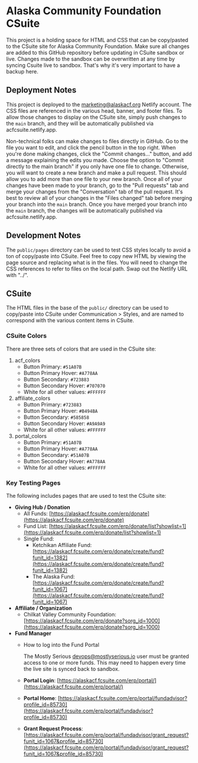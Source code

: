 # Alaska Community Foundation CSuite

This project is a holding space for HTML and CSS that can be copy/pasted to the CSuite site for Alaska Community Foundation. Make sure all changes are added to this GitHub repository before updating in CSuite sandbox or live. Changes made to the sandbox can be overwritten at any time by syncing Csuite live to sandbox. That's why it's very important to have a backup here.

## Deployment Notes

This project is deployed to the marketing@alaskacf.org Netlify account. The CSS files are referenced in the various head, banner, and footer files. To allow those changes to display on the CSuite site, simply push changes to the `main` branch, and they will be automatically published via acfcsuite.netlify.app.

Non-technical folks can make changes to files directly in GitHub. Go to the file you want to edit, and click the pencil button in the top right. When you're done making changes, click the "Commit changes..." button, and add a message explaining the edits you made. Choose the option to "Commit directly to the main branch" if you only have one file to change. Otherwise, you will want to create a new branch and make a pull request. This should allow you to add more than one file to your new branch. Once all of your changes have been made to your branch, go to the "Pull requests" tab and merge your changes from the "Conversation" tab of the pull request. It's best to review all of your changes in the "Files changed" tab before merging your branch into the `main` branch. Once you have merged your branch into the `main` branch, the changes will be automatically published via acfcsuite.netlify.app.

## Development Notes

The `public/pages` directory can be used to test CSS styles locally to avoid a ton of copy/paste into CSuite. Feel free to copy new HTML by viewing the page source and replacing what is in the files. You will need to change the CSS references to refer to files on the local path. Swap out the Netlify URL with "../".

## CSuite

The HTML files in the base of the `public/` directory can be used to copy/paste into CSuite under Communication > Styles, and are named to correspond with the various content items in CSuite.

### CSuite Colors

There are three sets of colors that are used in the CSuite site:

1. acf_colors
    - Button Primary: `#51A07B`
    - Button Primary Hover: `#A778AA`
    - Button Secondary: `#723883`
    - Button Secondary Hover: `#707070`
    - White for all other values: `#FFFFFF`
2. affiliate_colors
    - Button Primary: `#723883`
    - Button Primary Hover: `#B494BA`
    - Button Secondary: `#585858`
    - Button Secondary Hover: `#A9A9A9`
    - White for all other values: `#FFFFFF`
3. portal_colors
    - Button Primary: `#51A07B`
    - Button Primary Hover: `#A778AA`
    - Button Secondary: `#51A07B`
    - Button Secondary Hover: `#A778AA`
    - White for all other values: `#FFFFFF`

### Key Testing Pages

The following includes pages that are used to test the CSuite site:

- **Giving Hub / Donation**
    - All Funds: [https://alaskacf.fcsuite.com/erp/donate](https://alaskacf.fcsuite.com/erp/donate)
    - Fund List: [https://alaskacf.fcsuite.com/erp/donate/list?showlist=1](https://alaskacf.fcsuite.com/erp/donate/list?showlist=1)
    - Single Fund:
        - Ketchikan Affiliate Fund: [https://alaskacf.fcsuite.com/erp/donate/create/fund?funit_id=1382](https://alaskacf.fcsuite.com/erp/donate/create/fund?funit_id=1382)
        - The Alaska Fund: [https://alaskacf.fcsuite.com/erp/donate/create/fund?funit_id=1067](https://alaskacf.fcsuite.com/erp/donate/create/fund?funit_id=1067)
- **Affiliate / Organization**
    - Chilkat Valley Community Foundation: [https://alaskacf.fcsuite.com/erp/donate?sorg_id=1000](https://alaskacf.fcsuite.com/erp/donate?sorg_id=1000)
- **Fund Manager**
    - How to log into the Fund Portal
        
        The Mostly Serious devops@mostlyserious.io user must be granted access to one or more funds. This may need to happen every time the live site is synced back to sandbox.
        
    - **Portal Login**: [https://alaskacf.fcsuite.com/erp/portal/](https://alaskacf.fcsuite.com/erp/portal/)
    - **Portal Home**: [https://alaskacf.fcsuite.com/erp/portal/fundadvisor?profile_id=85730](https://alaskacf.fcsuite.com/erp/portal/fundadvisor?profile_id=85730)
    - **Grant Request Process**: [https://alaskacf.fcsuite.com/erp/portal/fundadvisor/grant_request?funit_id=1067&profile_id=85730](https://alaskacf.fcsuite.com/erp/portal/fundadvisor/grant_request?funit_id=1067&profile_id=85730)

